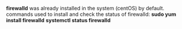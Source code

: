 **firewalld** was already installed in the system (centOS) by default. 
commands used to install and check the status of firewalld:
**sudo yum install firewalld**
**systemctl status firewalld**
